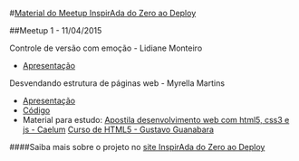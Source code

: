 
#[Material do Meetup InspirAda do Zero ao Deploy](http://inspiradanacomputacao.github.io/do-zero-ao-deploy/)

##Meetup 1 - 11/04/2015

Controle de versão com emoção - Lidiane Monteiro
- [Apresentação](http://slides.com/lidianemonteiro/controle-de-versao)

Desvendando estrutura de páginas web - Myrella Martins
- [Apresentação](http://pt.slideshare.net/mymartinss/html-46959835)
- [Código](https://github.com/inspiradanacomputacao/meetup-inspirada-do-zero-ao-deploy/tree/master/meetupizd1)
- Material para estudo: 
[Apostila desenvolvimento web com html5, css3 e js - Caelum](http://www.caelum.com.br/apostila-html-css-javascript/)
[Curso de HTML5 - Gustavo Guanabara](http://www.cursoemvideo.com/course/curso-de-html5/)

####Saiba mais sobre o projeto no [site InspirAda do Zero ao Deploy](http://inspiradanacomputacao.github.io/do-zero-ao-deploy/)
